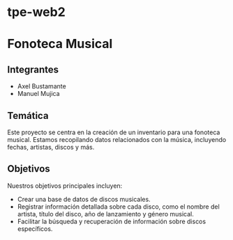 # tpe-web2
# Fonoteca Musical

## Integrantes
- Axel Bustamante
- Manuel Mujica

## Temática
Este proyecto se centra en la creación de un inventario para una fonoteca musical. Estamos recopilando datos relacionados con la música, incluyendo fechas, artistas, discos y más.

## Objetivos
Nuestros objetivos principales incluyen:
- Crear una base de datos de discos musicales.
- Registrar información detallada sobre cada disco, como el nombre del artista, título del disco, año de lanzamiento y género musical.
- Facilitar la búsqueda y recuperación de información sobre discos específicos.
